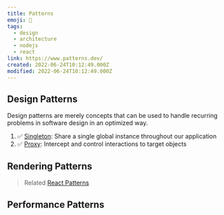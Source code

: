 ```yaml
---
title: Patterns
emoji: 📝
tags:
  - design
  - architecture
  - nodejs
  - react
link: https://www.patterns.dev/
created: 2022-06-24T10:12:49.000Z
modified: 2022-06-24T10:12:49.000Z
---
```


## Design Patterns

Design patterns are merely concepts that can be used to handle recurring problems in software design in an optimized way.

1. ✅ [Singleton](https://www.patterns.dev/posts/singleton-pattern/): Share a single global instance throughout our application
2. ✅ [Proxy](https://www.patterns.dev/posts/proxy-pattern/): Intercept and control interactions to target objects

## Rendering Patterns

> Related [React Patterns]()

## Performance Patterns
